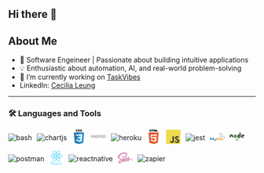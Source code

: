 ## Hi there 👋

## About Me 

- 🚀 Software Engeineer | Passionate about building intuitive applications
- 💡 Enthusiastic about automation, AI, and real-world problem-solving
- 🔭 I’m currently working on [TaskVibes](https://github.com/cecilialeung05/BrainStation-Hackathon-TaskVibes)
- LinkedIn: 
[Cecilia Leung](https://www.linkedin.com/in/cecilialeung05/)

---
### 🛠 Languages and Tools
<p style="display: flex; gap: 10px; flex-wrap: wrap; align-items: center;">
  <a href="https://www.gnu.org/software/bash/" target="_blank" style="text-decoration: none; border-bottom: none;">
    <img src="https://www.vectorlogo.zone/logos/gnu_bash/gnu_bash-icon.svg" alt="bash" width="30" height="30"/>
  </a>
  <a href="https://www.chartjs.org" target="_blank" style="text-decoration: none; border-bottom: none;">
    <img src="https://www.chartjs.org/media/logo-title.svg" alt="chartjs" width="30" height="30"/>
  </a>
  <a href="https://www.w3schools.com/css/" target="_blank" style="text-decoration: none; border-bottom: none;">
    <img src="https://raw.githubusercontent.com/devicons/devicon/master/icons/css3/css3-original-wordmark.svg" alt="css3" width="30" height="30"/>
  </a>
  <a href="https://expressjs.com" target="_blank" style="text-decoration: none; border-bottom: none;">
    <img src="https://raw.githubusercontent.com/devicons/devicon/master/icons/express/express-original-wordmark.svg" alt="express" width="30" height="30"/>
  </a>
  <a href="https://heroku.com" target="_blank" style="text-decoration: none; border-bottom: none;">
    <img src="https://www.vectorlogo.zone/logos/heroku/heroku-icon.svg" alt="heroku" width="30" height="30"/>
  </a>
  <a href="https://www.w3.org/html/" target="_blank" style="text-decoration: none; border-bottom: none;">
    <img src="https://raw.githubusercontent.com/devicons/devicon/master/icons/html5/html5-original-wordmark.svg" alt="html5" width="30" height="30"/>
  </a>
  <a href="https://developer.mozilla.org/en-US/docs/Web/JavaScript" target="_blank" style="text-decoration: none; border-bottom: none;">
    <img src="https://raw.githubusercontent.com/devicons/devicon/master/icons/javascript/javascript-original.svg" alt="javascript" width="30" height="30"/>
  </a>
  <a href="https://jestjs.io" target="_blank" style="text-decoration: none; border-bottom: none;">
    <img src="https://www.vectorlogo.zone/logos/jestjsio/jestjsio-icon.svg" alt="jest" width="30" height="30"/>
  </a>
  <a href="https://www.mysql.com/" target="_blank" style="text-decoration: none; border-bottom: none;">
    <img src="https://raw.githubusercontent.com/devicons/devicon/master/icons/mysql/mysql-original-wordmark.svg" alt="mysql" width="30" height="30"/>
  </a>
  <a href="https://nodejs.org" target="_blank" style="text-decoration: none; border-bottom: none;">
    <img src="https://raw.githubusercontent.com/devicons/devicon/master/icons/nodejs/nodejs-original-wordmark.svg" alt="nodejs" width="30" height="30"/>
  </a>
  <a href="https://postman.com" target="_blank" style="text-decoration: none; border-bottom: none;">
    <img src="https://www.vectorlogo.zone/logos/getpostman/getpostman-icon.svg" alt="postman" width="30" height="30"/>
  </a>
  <a href="https://reactjs.org/" target="_blank" style="text-decoration: none; border-bottom: none;">
    <img src="https://raw.githubusercontent.com/devicons/devicon/master/icons/react/react-original-wordmark.svg" alt="react" width="30" height="30"/>
  </a>
  <a href="https://reactnative.dev/" target="_blank" style="text-decoration: none; border-bottom: none;">
    <img src="https://reactnative.dev/img/header_logo.svg" alt="reactnative" width="30" height="30"/>
  </a>
  <a href="https://sass-lang.com" target="_blank" style="text-decoration: none; border-bottom: none;">
    <img src="https://raw.githubusercontent.com/devicons/devicon/master/icons/sass/sass-original.svg" alt="sass" width="30" height="30"/>
  </a>
  <a href="https://zapier.com" target="_blank" style="text-decoration: none; border-bottom: none;">
    <img src="https://www.vectorlogo.zone/logos/zapier/zapier-icon.svg" alt="zapier" width="30" height="30"/>
  </a>
</p>
